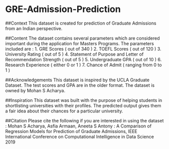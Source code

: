 # GRE-Admission-Prediction
##Context
This dataset is created for prediction of Graduate Admissions from an Indian perspective.

##Content
The dataset contains several parameters which are considered important during the application for Masters Programs. The parameters included are : 1. GRE Scores ( out of 340 ) 2. TOEFL Scores ( out of 120 ) 3. University Rating ( out of 5 ) 4. Statement of Purpose and Letter of Recommendation Strength ( out of 5 ) 5. Undergraduate GPA ( out of 10 ) 6. Research Experience ( either 0 or 1 ) 7. Chance of Admit ( ranging from 0 to 1 )

##Acknowledgements
This dataset is inspired by the UCLA Graduate Dataset. The test scores and GPA are in the older format. The dataset is owned by Mohan S Acharya.

##Inspiration
This dataset was built with the purpose of helping students in shortlisting universities with their profiles. The predicted output gives them a fair idea about their chances for a particular university.

##Citation
Please cite the following if you are interested in using the dataset : Mohan S Acharya, Asfia Armaan, Aneeta S Antony : A Comparison of Regression Models for Prediction of Graduate Admissions, IEEE International Conference on Computational Intelligence in Data Science 2019
